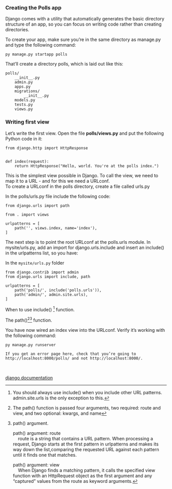### Creating the Polls app

Django comes with a utility that automatically generates the basic directory structure of an app, so you can focus on writing code rather than creating directories.  

To create your app, make sure you’re in the same directory as manage.py and type the following command:

```
py manage.py startapp polls
```

That’ll create a directory polls, which is laid out like this:

```
polls/
    __init__.py
    admin.py
    apps.py
    migrations/
        __init__.py
    models.py
    tests.py
    views.py
```

### Writing first view

Let’s write the first view. Open the file **polls/views.py** and put the following Python code in it:

```
from django.http import HttpResponse


def index(request):
    return HttpResponse("Hello, world. You're at the polls index.")
```

This is the simplest view possible in Django. To call the view, we need to map it to a URL - and for this we need a URLconf.  
To create a URLconf in the polls directory, create a file called urls.py  

In the polls/urls.py file include the following code:  
```
from django.urls import path

from . import views

urlpatterns = [
    path('', views.index, name='index'),
]
```
The next step is to point the root URLconf at the polls.urls module. In mysite/urls.py, add an import for django.urls.include and insert an include() in the urlpatterns list, so you have:  

In the `mysite/urls.py` folder

```
from django.contrib import admin
from django.urls import include, path

urlpatterns = [
    path('polls/', include('polls.urls')),
    path('admin/', admin.site.urls),
]
```
When to use include() [^1] function.
[^1]: You should always use include() when you include other URL patterns. admin.site.urls is the only exception to this.

The path()[^2][^3] function.
[^2]: The path() function is passed four arguments, two required: route and view, and two optional: kwargs, and name


[^3]: path() argument.  

    path() argument: route  
    &nbsp; &nbsp; route is a string that contains a URL pattern. When processing a request, Django starts at the first pattern in urlpatterns and makes its way down the list,comparing the requested URL against each pattern until it finds one that matches.
    
    path() argument: view  
    &nbsp; &nbsp; When Django finds a matching pattern, it calls the specified view function with an HttpRequest object as the first argument and any “captured” values from the      route as keyword arguments.
    

You have now wired an index view into the URLconf. Verify it’s working with the following command:
```
py manage.py runserver
```

`If you get an error page here, check that you’re going to http://localhost:8000/polls/ and not http://localhost:8000/.`

&nbsp;  

[django documentation](https://docs.djangoproject.com/en/4.0/intro/tutorial01/#id3)



